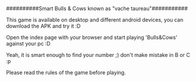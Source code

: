 ##########Smart Bulls & Cows known as "vache taureau"###########

This game is available on desktop and different android devices, you can download the APK and try it :D 

Open the index page with your browser and start playing 'Bulls&Cows' against your pc :D

Yeah, it is smart enough to find your number ;)  don't make mistake in B or C :p 

Please read the rules of the game before playing.

